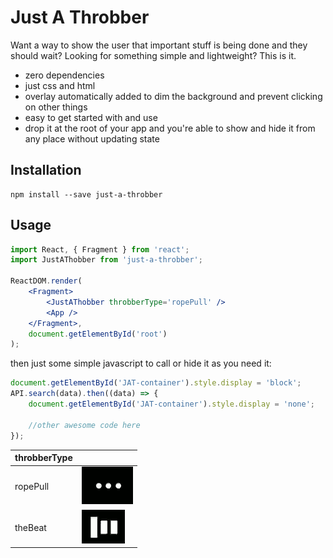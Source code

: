 # Just A Throbber

Want a way to show the user that important stuff is being done and they should wait? Looking for something simple and lightweight? This is it.

* zero dependencies
* just css and html
* overlay automatically added to dim the background and prevent clicking on other things
* easy to get started with and use
* drop it at the root of your app and you're able to show and hide it from any place without updating state

## Installation
```
npm install --save just-a-throbber
```

## Usage
```jsx
import React, { Fragment } from 'react';
import JustAThobber from 'just-a-throbber';

ReactDOM.render(
	<Fragment>
		<JustAThobber throbberType='ropePull' />
		<App />
	</Fragment>,
	document.getElementById('root')
);
```

then just some simple javascript to call or hide it as you need it:
```jsx
document.getElementById('JAT-container').style.display = 'block';
API.search(data).then((data) => {
	document.getElementById('JAT-container').style.display = 'none';

	//other awesome code here
});
```

|throbberType||
|---|---|
|ropePull|![alt text](https://github.com/meberhardt2/just-a-throbber/blob/main/screenshots/throbbers8.gif?raw=true)|
|theBeat|![alt text](https://github.com/meberhardt2/just-a-throbber/blob/main/screenshots/throbbers3.gif?raw=true)|

